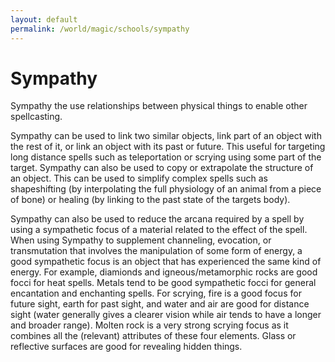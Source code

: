```yaml
---
layout: default
permalink: /world/magic/schools/sympathy
---
```


# Sympathy

Sympathy the use relationships between physical things to enable other spellcasting.

Sympathy can be used to link two similar objects, link part of an object with the rest of it, or link an object with its past or future. 
This useful for targeting long distance spells such as teleportation or scrying using some part of the target. 
Sympathy can also be used to copy or extrapolate the structure of an object. This can be used to simplify complex spells such as shapeshifting (by interpolating the full physiology of an animal from a piece of bone) or healing (by linking to the past state of the targets body). 

Sympathy can also be used to reduce the arcana required by a spell by using a sympathetic focus of a material related to the effect of the spell.
When using Sympathy to supplement channeling, evocation, or transmutation that involves the manipulation of some form of energy, a good sympathetic focus is an object that has experienced the same kind of energy. For example, diamionds and igneous/metamorphic rocks are good focci for heat spells.
Metals tend to be good sympathetic focci for general encantation and enchanting spells.
For scrying, fire is a good focus for future sight, earth for past sight, and water and air are good for distance sight (water generally gives a clearer vision while air tends to have a longer and broader range). Molten rock is a very strong scrying focus as it combines all the (relevant) attributes of these four elements. Glass or reflective surfaces are good for revealing hidden things.

